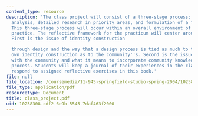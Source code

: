 ```yaml
---
content_type: resource
description: 'The class project will consist of a three-stage process: inventory and
  analysis, detailed research in priority areas, and formulation of a final plan.
  This three-stage process will occur within an overall environment of reflective
  practice. The reflective framework for the practicum will center around two issues.
  First is the issue of identity construction

  through design and the way that a design process is tied as much to the designer''s
  own identity construction as to the community''s. Second is the issue of interaction
  with the community and what it means to incorporate community knowledge into a planning
  process. Students will keep a journal of their experiences in the class and will
  respond to assigned reflective exercises in this book.'
file: null
file_location: /coursemedia/11-945-springfield-studio-spring-2004/10258308cdf26e9b55457daf463f2000_class_project.pdf
file_type: application/pdf
resourcetype: Document
title: class_project.pdf
uid: 10258308-cdf2-6e9b-5545-7daf463f2000
---
```

